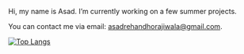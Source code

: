 Hi, my name is Asad. I’m currently working on a few summer projects. 

You can contact me via email: asadrehandhorajiwala@gmail.com.

[![Top Langs](https://github-readme-stats-animeallstar.vercel.app/api/top-langs/?username=AnimeAllstar&layout=compact&text_color=718096&bg_color=ffffff00&border_color=99999950&langs_count=6)](https://github.com/AnimeAllstar/github-readme-stats)
